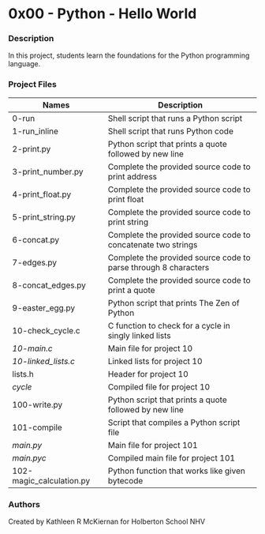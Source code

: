# 0x00 - Python - Hello World

### Description
In this project, students learn the foundations for the Python programming language.

### Project Files
Names | Description
------|-----------------------
0-run | Shell script that runs a Python script
1-run_inline | Shell script that runs Python code
2-print.py | Python script that prints a quote followed by new line
3-print_number.py | Complete the provided source code to print address
4-print_float.py | Complete the provided source code to print float
5-print_string.py | Complete the provided source code to print string
6-concat.py | Complete the provided source code to concatenate two strings
7-edges.py |Complete the provided source code to parse through 8 characters
8-concat_edges.py | Complete the provided source code to print a quote
9-easter_egg.py | Python script that prints The Zen of Python
10-check_cycle.c | C function to check for a cycle in singly linked lists
*10-main.c* | Main file for project 10
*10-linked_lists.c* | Linked lists for project 10
lists.h | Header for project 10
*cycle* | Compiled file for project 10
100-write.py | Python script that prints a quote followed by new line
101-compile | Script that compiles a Python script file
*main.py* | Main file for project 101
*main.pyc* | Compiled main file for project 101
102-magic_calculation.py | Python function that works like given bytecode

### Authors
Created by Kathleen R McKiernan for Holberton School NHV
